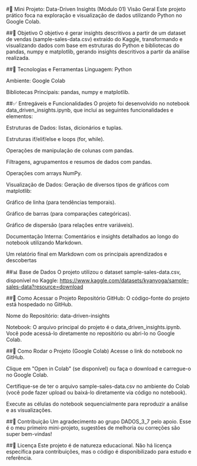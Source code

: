 #📘 Mini Projeto: Data-Driven Insights (Módulo 01)
Visão Geral
Este projeto prático foca na exploração e visualização de dados utilizando Python no Google Colab.


##🎯 Objetivo
 O objetivo é gerar insights descritivos a partir de um dataset de vendas (sample-sales-data.csv) extraído do Kaggle, transformando e visualizando dados com base em estruturas do Python e bibliotecas do pandas, numpy e matplotlib, gerando insights descritivos a partir da análise realizada.

##🚀 Tecnologias e Ferramentas
Linguagem: Python

Ambiente: Google Colab

Bibliotecas Principais: pandas, numpy e matplotlib.


##✅ Entregáveis e Funcionalidades
O projeto foi desenvolvido no notebook data_driven_insights.ipynb, que inclui as seguintes funcionalidades e elementos:

Estruturas de Dados: listas, dicionários e tuplas.

Estruturas if/elif/else e loops (for, while).

Operações de manipulação de colunas com pandas.

Filtragens, agrupamentos e resumos de dados com pandas.

Operações com arrays NumPy.

Visualização de Dados: Geração de diversos tipos de gráficos com matplotlib:

Gráfico de linha (para tendências temporais).

Gráfico de barras (para comparações categóricas).

Gráfico de dispersão (para relações entre variáveis).

Documentação Interna: Comentários e insights detalhados ao longo do notebook utilizando Markdown.

Um relatório final em Markdown com os principais aprendizados e descobertas

##📊 Base de Dados
O projeto utilizou o dataset sample-sales-data.csv, disponível no Kaggle:
https://www.kaggle.com/datasets/kyanyoga/sample-sales-data?resource=download

##📁 Como Acessar o Projeto
Repositório GitHub: O código-fonte do projeto está hospedado no GitHub.

Nome do Repositório: data-driven-insights

Notebook: O arquivo principal do projeto é o data_driven_insights.ipynb. Você pode acessá-lo diretamente no repositório ou abri-lo no Google Colab.

##🚀 Como Rodar o Projeto (Google Colab)
Acesse o link do notebook no GitHub.

Clique em "Open in Colab" (se disponível) ou faça o download e carregue-o no Google Colab.

Certifique-se de ter o arquivo sample-sales-data.csv no ambiente do Colab (você pode fazer upload ou baixá-lo diretamente via código no notebook).

Execute as células do notebook sequencialmente para reproduzir a análise e as visualizações.

##🤝 Contribuição
Um agradecimento ao grupo DADOS_3_7 pelo apoio.
Esse é o meu primeiro mini-projeto, sugestões de melhoria ou correções são super bem-vindas!

##📝 Licença
Este projeto é de natureza educacional. Não há licença específica para contribuições, mas o código é disponibilizado para estudo e referência.
